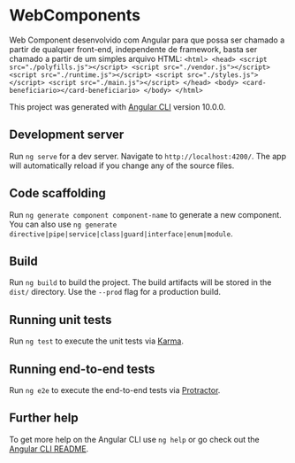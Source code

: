 # WebComponents

Web Component desenvolvido com Angular para que possa ser chamado a partir de qualquer front-end, independente de framework, basta ser chamado a partir de um simples arquivo HTML:
                `<html>
                  <head>
                    <script src="./polyfills.js"></script>
                    <script src="./vendor.js"></script>
                    <script src="./runtime.js"></script>
                    <script src="./styles.js"></script>
                    <script src="./main.js"></script>
                  </head>
                  <body>
                    <card-beneficiario></card-beneficiario>
                  </body>
                </html>`

This project was generated with [Angular CLI](https://github.com/angular/angular-cli) version 10.0.0.

## Development server

Run `ng serve` for a dev server. Navigate to `http://localhost:4200/`. The app will automatically reload if you change any of the source files.

## Code scaffolding

Run `ng generate component component-name` to generate a new component. You can also use `ng generate directive|pipe|service|class|guard|interface|enum|module`.

## Build

Run `ng build` to build the project. The build artifacts will be stored in the `dist/` directory. Use the `--prod` flag for a production build.

## Running unit tests

Run `ng test` to execute the unit tests via [Karma](https://karma-runner.github.io).

## Running end-to-end tests

Run `ng e2e` to execute the end-to-end tests via [Protractor](http://www.protractortest.org/).

## Further help

To get more help on the Angular CLI use `ng help` or go check out the [Angular CLI README](https://github.com/angular/angular-cli/blob/master/README.md).
